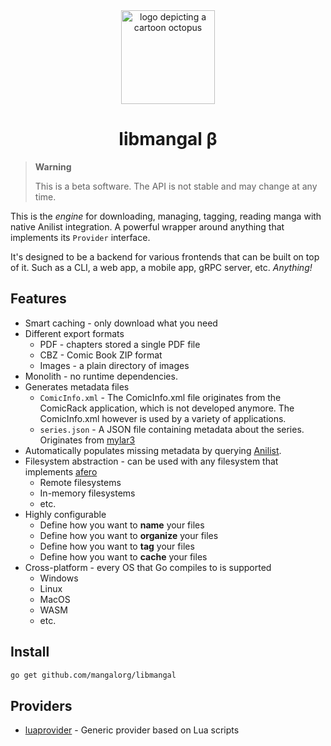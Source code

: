<div align="center">
  <img width="150px" alt="logo depicting a cartoon octopus" src="https://github.com/mangalorg/libmangal/assets/62389790/456e7065-0be1-4898-bb22-f9b0f787c2ba">
  <h1>libmangal β</h1>
</div>

> **Warning**
> 
> This is a beta software. The API is not stable and may change at any time.

This is the *engine* for downloading, managing, tagging, reading manga
with native Anilist integration. A powerful wrapper around
anything that implements its `Provider` interface.

It's designed to be a backend for various frontends that 
can be built on top of it.
Such as a CLI, a web app, a mobile app, gRPC server, etc. *Anything!*

## Features

- Smart caching - only download what you need
- Different export formats
  - PDF - chapters stored a single PDF file
  - CBZ - Comic Book ZIP format
  - Images - a plain directory of images
- Monolith - no runtime dependencies. 
- Generates metadata files
  - `ComicInfo.xml` - The ComicInfo.xml file originates from the ComicRack application, which is not developed anymore. The ComicInfo.xml however is used by a variety of applications.
  - `series.json` - A JSON file containing metadata about the series. Originates from [mylar3](https://github.com/mylar3/mylar3)
- Automatically populates missing metadata by querying [Anilist](https://anilist.co).
- Filesystem abstraction - can be used with any filesystem that implements [afero](https://github.com/spf13/afero)
    - Remote filesystems
    - In-memory filesystems
    - etc.
- Highly configurable
    - Define how you want to **name** your files
    - Define how you want to **organize** your files
    - Define how you want to **tag** your files
    - Define how you want to **cache** your files
- Cross-platform - every OS that Go compiles to is supported
    - Windows
    - Linux
    - MacOS
    - WASM
    - etc.

## Install

```bash
go get github.com/mangalorg/libmangal
```

## Providers

- [luaprovider](https://github.com/mangalorg/luaprovider) - Generic provider based on Lua scripts
